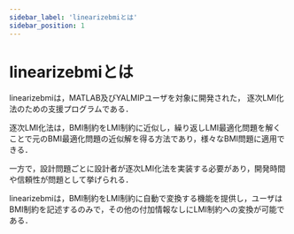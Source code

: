 ```yaml
---
sidebar_label: 'linearizebmiとは'
sidebar_position: 1
---
```


# linearizebmiとは

linearizebmiは，MATLAB及びYALMIPユーザを対象に開発された，
逐次LMI化法のための支援プログラムである．

逐次LMI化法は，BMI制約をLMI制約に近似し，繰り返しLMI最適化問題を解くことで元のBMI最適化問題の近似解を得る方法であり，様々なBMI問題に適用できる．

一方で，設計問題ごとに設計者が逐次LMI化法を実装する必要があり，開発時間や信頼性が問題として挙げられる．

linearizebmiは，BMI制約をLMI制約に自動で変換する機能を提供し，ユーザはBMI制約を記述するのみで，その他の付加情報なしにLMI制約への変換が可能である．